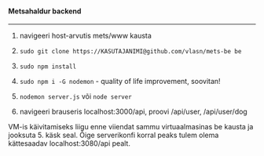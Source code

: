 #### Metsahaldur backend
---

1) navigeeri host-arvutis mets/www kausta

2) `sudo git clone https://KASUTAJANIMI@github.com/vlasn/mets-be be`

3) `sudo npm install`

4) `sudo npm i -G nodemon` - quality of life improvement, soovitan!

5) `nodemon server.js` või `node server`

6) navigeeri brauseris localhost:3000/api, proovi /api/user, /api/user/dog

VM-is käivitamiseks liigu enne viiendat sammu virtuaalmasinas be kausta ja jooksuta 5. käsk seal.
Õige serverikonfi korral peaks tulem olema kättesaadav localhost:3080/api pealt.
